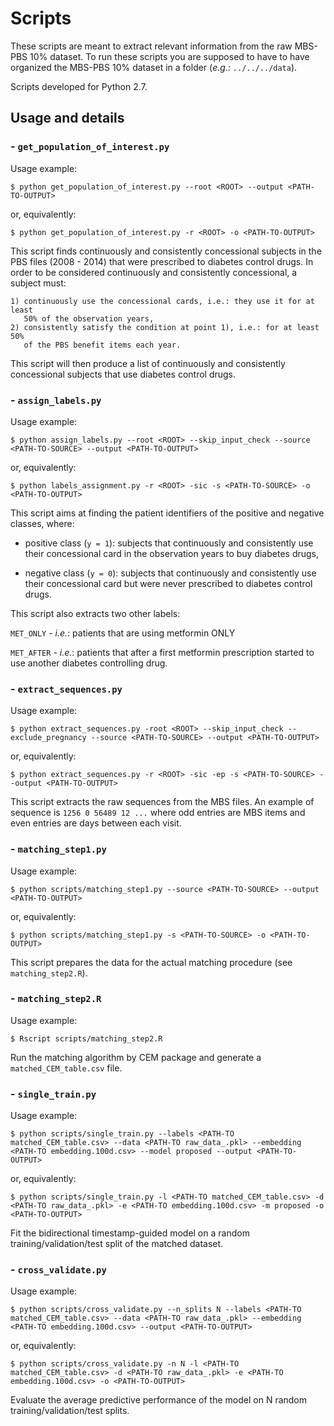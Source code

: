 # Scripts

These scripts are meant to extract relevant information from the raw MBS-PBS 10% dataset.
To run these scripts you are supposed to have to have organized the MBS-PBS 10% dataset in a folder (*e.g.:* `../../../data`).

Scripts developed for Python 2.7.

## Usage and details
### - `get_population_of_interest.py`

Usage example:

`$ python get_population_of_interest.py --root <ROOT> --output <PATH-TO-OUTPUT>`

or, equivalently:

`$ python get_population_of_interest.py -r <ROOT> -o <PATH-TO-OUTPUT>`

This script finds continuously and consistently concessional subjects in the
PBS files (2008 - 2014) that were prescribed to diabetes control drugs.
In order to be considered continuously and consistently concessional, a subject
must:

    1) continuously use the concessional cards, i.e.: they use it for at least
       50% of the observation years,
    2) consistently satisfy the condition at point 1), i.e.: for at least 50%
       of the PBS benefit items each year.

This script will then produce a list of continuously and consistently
concessional subjects that use diabetes control drugs.

### - `assign_labels.py`

Usage example:

`$ python assign_labels.py --root <ROOT> --skip_input_check --source <PATH-TO-SOURCE> --output <PATH-TO-OUTPUT>`

or, equivalently:

`$ python labels_assignment.py -r <ROOT> -sic -s <PATH-TO-SOURCE> -o <PATH-TO-OUTPUT>`

This script aims at finding the patient identifiers of the positive and negative
classes, where:
+ positive class (`y = 1`): subjects that continuously and consistently use
  their concessional card in the observation years to buy diabetes drugs,
- negative class (`y = 0`): subjects that continuously and consistently use
  their concessional card but were never prescribed to diabetes control drugs.

 This script also extracts two other labels:

 `MET_ONLY` - *i.e.*: patients that are using metformin ONLY

 `MET_AFTER` - *i.e.*: patients that after a first metformin prescription started to use another diabetes controlling drug.

### - `extract_sequences.py`

Usage example:

`$ python extract_sequences.py -root <ROOT> --skip_input_check --exclude_pregnancy --source <PATH-TO-SOURCE> --output <PATH-TO-OUTPUT>`

or, equivalently:

`$ python extract_sequences.py -r <ROOT> -sic -ep -s <PATH-TO-SOURCE> --output <PATH-TO-OUTPUT>`

This script extracts the raw sequences from the MBS files. An example of
sequence is `1256 0 56489 12 ...` where odd entries are MBS items
and even entries are days between each visit.

### - `matching_step1.py`

Usage example:

`$ python scripts/matching_step1.py --source <PATH-TO-SOURCE> --output <PATH-TO-OUTPUT>`

or, equivalently:

`$ python scripts/matching_step1.py -s <PATH-TO-SOURCE> -o <PATH-TO-OUTPUT>`

This script prepares the data for the actual matching procedure (see `matching_step2.R`).

### - `matching_step2.R`

Usage example:

`$ Rscript scripts/matching_step2.R`

Run the matching algorithm by CEM package and generate a `matched_CEM_table.csv` file.

### - `single_train.py`

Usage example:

`$ python scripts/single_train.py --labels <PATH-TO matched_CEM_table.csv> --data <PATH-TO raw_data_.pkl> --embedding <PATH-TO embedding.100d.csv> --model proposed --output <PATH-TO-OUTPUT>`

or, equivalently:

`$ python scripts/single_train.py -l <PATH-TO matched_CEM_table.csv> -d <PATH-TO raw_data_.pkl> -e <PATH-TO embedding.100d.csv> -m proposed -o <PATH-TO-OUTPUT>`

Fit the bidirectional timestamp-guided model on a random training/validation/test split of the matched dataset.

### - `cross_validate.py`

Usage example:

`$ python scripts/cross_validate.py --n_splits N --labels <PATH-TO matched_CEM_table.csv> --data <PATH-TO raw_data_.pkl> --embedding <PATH-TO embedding.100d.csv> --output <PATH-TO-OUTPUT>`

or, equivalently:

`$ python scripts/cross_validate.py -n N -l <PATH-TO matched_CEM_table.csv> -d <PATH-TO raw_data_.pkl> -e <PATH-TO embedding.100d.csv> -o <PATH-TO-OUTPUT>`

Evaluate the average predictive performance of the model on N random training/validation/test splits.
